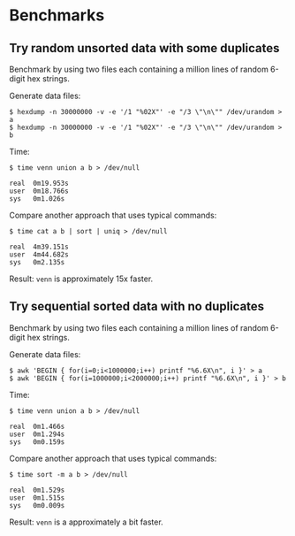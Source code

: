# Benchmarks


## Try random unsorted data with some duplicates

Benchmark by using two files each containing a million lines of random 6-digit hex strings.

Generate data files:

    $ hexdump -n 30000000 -v -e '/1 "%02X"' -e "/3 \"\n\"" /dev/urandom > a
    $ hexdump -n 30000000 -v -e '/1 "%02X"' -e "/3 \"\n\"" /dev/urandom > b

Time:

    $ time venn union a b > /dev/null

    real  0m19.953s
    user  0m18.766s
    sys   0m1.026s

Compare another approach that uses typical commands:

    $ time cat a b | sort | uniq > /dev/null

    real  4m39.151s
    user  4m44.682s
    sys   0m2.135s

Result: `venn` is approximately 15x faster.


## Try sequential sorted data with no duplicates

Benchmark by using two files each containing a million lines of random 6-digit hex strings.

Generate data files:

    $ awk 'BEGIN { for(i=0;i<1000000;i++) printf "%6.6X\n", i }' > a
    $ awk 'BEGIN { for(i=1000000;i<2000000;i++) printf "%6.6X\n", i }' > b

Time:

    $ time venn union a b > /dev/null

    real  0m1.466s
    user  0m1.294s
    sys	  0m0.159s

Compare another approach that uses typical commands:

    $ time sort -m a b > /dev/null

    real  0m1.529s
    user  0m1.515s
    sys   0m0.009s

Result: `venn` is a approximately a bit faster.
